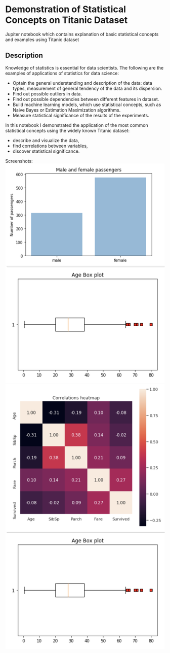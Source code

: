 # Demonstration of Statistical Concepts on Titanic Dataset
Jupiter notebook which contains explanation of basic statistical concepts and examples using Titanic dataset

## Description
Knowledge of statistics is essential for data scientists. The following are the examples of applications of statistics for data science:
* Optain the general understanding and description of the data: data types, measurement of general tendency of the data and its dispersion.
* Find out possible outliers in data.
* Find out possible dependencies between different features in dataset.
* Build machine learning models, which use statistical concepts, such as Naive Bayes or Estimation Maximization algorithms.
* Measure statistical significance of the results of the experiments.

In this notebook I demonstrated the application of the most common statistical concepts using the widely known Titanic dataset:
* describe and visualize the data,
* find correlations between variables,
* discover statistical significance.

Screenshots:
![plots](https://github.com/Lexie88rus/statistical-concepts-using-titanic-dataset/blob/master/screenshots/bar%20chart.png)
![plots](https://github.com/Lexie88rus/statistical-concepts-using-titanic-dataset/blob/master/screenshots/box%20plot.png)
![plots](https://github.com/Lexie88rus/statistical-concepts-using-titanic-dataset/blob/master/screenshots/correlations%20heatmap.png)
![plots](https://github.com/Lexie88rus/statistical-concepts-using-titanic-dataset/blob/master/screenshots/box%20plot.png)



